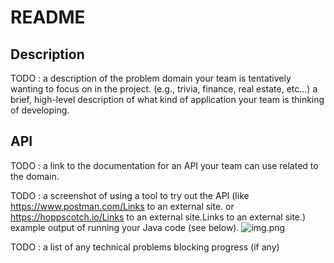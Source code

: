 # README

## Description

TODO : a description of the problem domain your team is tentatively wanting to focus on in the project. 
(e.g., trivia, finance, real estate, etc…)
a brief, high-level description of what kind of application your team is thinking of developing.

## API

TODO : a link to the documentation for an API your team can use related to the domain.

TODO : a screenshot of using a tool to try out the API (like https://www.postman.com/Links to an external site. or https://hoppscotch.io/Links to an external site.Links to an external site.)
example output of running your Java code (see below).
![img.png](img.png)

TODO : a list of any technical problems blocking progress (if any)
